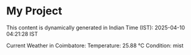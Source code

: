 # My Project

This content is dynamically generated in Indian Time (IST): 2025-04-10 04:21:28 IST


Current Weather in Coimbatore:
Temperature: 25.88 °C
Condition: mist
